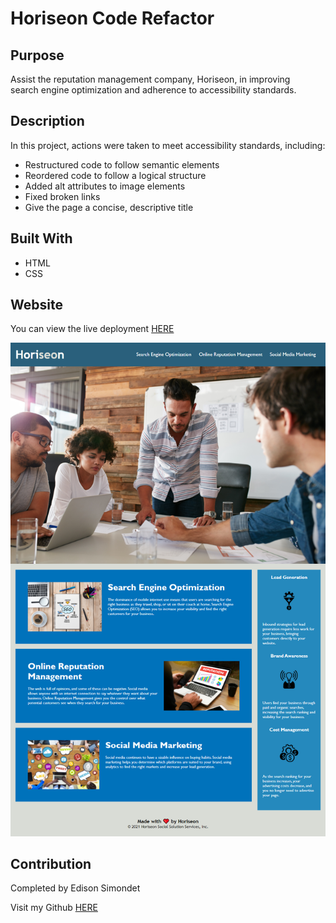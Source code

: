 
# Horiseon Code Refactor

## Purpose
<p> Assist the reputation management company, Horiseon, in improving
<br>
 search engine optimization and adherence to accessibility standards.
</p>

## Description
In this project, actions were taken to meet accessibility standards, including:
* Restructured code to follow semantic elements
* Reordered code to follow a logical structure
* Added alt attributes to image elements
* Fixed broken links
* Give the page a concise, descriptive title

## Built With
* HTML
* CSS

## Website
You can view the live deployment [HERE](https://esimondet.github.io/challenge-one-code-refactor/)

![Full page screenshot of Horiseon](assets\images\full-page-screenshot.png)

## Contribution
Completed by Edison Simondet

Visit my Github [HERE](https://github.com/esimondet/challenge-one-code-refactor)
